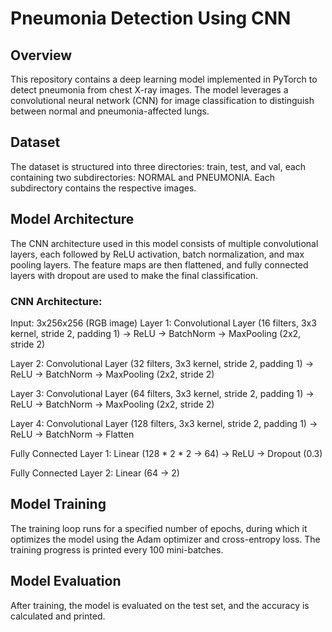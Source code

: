 # Pneumonia Detection Using CNN

## Overview

This repository contains a deep learning model implemented in PyTorch to detect pneumonia from chest X-ray images. The model leverages a convolutional neural network (CNN) for image classification to distinguish between normal and pneumonia-affected lungs.

## Dataset

The dataset is structured into three directories: train, test, and val, each containing two subdirectories: NORMAL and PNEUMONIA. Each subdirectory contains the respective images.

## Model Architecture

The CNN architecture used in this model consists of multiple convolutional layers, each followed by ReLU activation, batch normalization, and max pooling layers. The feature maps are then flattened, and fully connected layers with dropout are used to make the final classification.

### CNN Architecture:
Input: 3x256x256 (RGB image)
Layer 1: Convolutional Layer (16 filters, 3x3 kernel, stride 2, padding 1) -> ReLU -> BatchNorm -> MaxPooling (2x2, stride 2)

Layer 2: Convolutional Layer (32 filters, 3x3 kernel, stride 2, padding 1) -> ReLU -> BatchNorm -> MaxPooling (2x2, stride 2)

Layer 3: Convolutional Layer (64 filters, 3x3 kernel, stride 2, padding 1) -> ReLU -> BatchNorm -> MaxPooling (2x2, stride 2)

Layer 4: Convolutional Layer (128 filters, 3x3 kernel, stride 2, padding 1) -> ReLU -> BatchNorm -> Flatten

Fully Connected Layer 1: Linear (128 * 2 * 2 -> 64) -> ReLU -> Dropout (0.3)

Fully Connected Layer 2: Linear (64 -> 2)

## Model Training

The training loop runs for a specified number of epochs, during which it optimizes the model using the Adam optimizer and cross-entropy loss. The training progress is printed every 100 mini-batches.

## Model Evaluation

After training, the model is evaluated on the test set, and the accuracy is calculated and printed.




